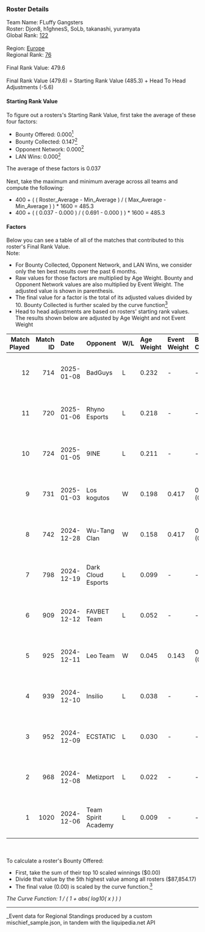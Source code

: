 ### Roster Details<br />
Team Name: FLuffy Gangsters<br />
Roster: Djon8, h1ghnesS, SoLb, takanashi, yuramyata<br />
Global Rank: [122](../../standings_global_2025_06_02.md)<br />
<br />
Region: [Europe]( ../../standings_europe_2025_06_02.md)<br />
Regional Rank: [76]( ../../standings_europe_2025_06_02.md)<br />
<br />
Final Rank Value:  479.6<br />
<br />
Final Rank Value (479.6) = Starting Rank Value (485.3) + Head To Head Adjustments (-5.6)<br />

#### Starting Rank Value<br />
To figure out a rosters's Starting Rank Value, first take the average of these four factors:<br />
- Bounty Offered: 0.000[<sup>1</sup>](#table2)
- Bounty Collected: 0.147[<sup>2</sup>](#table1)
- Opponent Network: 0.000[<sup>2</sup>](#table1)
- LAN Wins: 0.000[<sup>2</sup>](#table1)

The average of these factors is 0.037<br />
<br />
Next, take the maximum and minimum average across all teams and compute the following:<br />
- 400 + ( ( Roster_Average - Min_Average ) / ( Max_Average - Min_Average ) ) * 1600 = 485.3
- 400 + ( ( 0.037 - 0.000 ) / ( 0.691 - 0.000 ) ) * 1600 = 485.3


#### Factors<br />
Below you can see a table of all of the matches that contributed to this roster's Final Rank Value.<br />
Note:<br />

- For Bounty Collected, Opponent Network, and LAN Wins, we consider only the ten best results over the past 6 months.
- Raw values for those factors are multiplied by Age Weight. Bounty and Opponent Network values are also multiplied by Event Weight. The adjusted value is shown in parenthesis.
- The final value for a factor is the total of its adjusted values divided by 10. Bounty Collected is further scaled by the curve function[<sup>3</sup>](#curveFunction)
- Head to head adjustments are based on rosters' starting rank values. The results shown below are adjusted by Age Weight and not Event Weight
<span id="table1"></span><br />


| Match Played | Match ID | Date       | Opponent            | W/L | Age Weight | Event Weight | Bounty Collected | Opponent Network | LAN Wins  | H2H Adj. | Roster                                           |
| -: | -: | :- | :- | :- | :- | :- | :- | :- | :- | -: | :- |
|           12 |      714 | 2025-01-08 | BadGuys             | L   | 0.232      | -            | -                | -                | -         |    -3.27 | Djon8, h1ghnesS, SoLb, takanashi, yuramyata      |
|           11 |      720 | 2025-01-06 | Rhyno Esports       | L   | 0.218      | -            | -                | -                | -         |    -4.20 | Djon8, h1ghnesS, OverDrive, takanashi, yuramyata |
|           10 |      724 | 2025-01-05 | 9INE                | L   | 0.211      | -            | -                | -                | -         |    -1.01 | Djon8, h1ghnesS, OverDrive, takanashi, yuramyata |
|            9 |      731 | 2025-01-03 | Los kogutos         | W   | 0.198      | 0.417        | 0.000 (0.000)    | 0.038 (0.003)    | 0 (0.000) |     2.39 | Djon8, h1ghnesS, OverDrive, SoLb, yuramyata      |
|            8 |      742 | 2024-12-28 | Wu-Tang Clan        | W   | 0.158      | 0.417        | 0.000 (0.000)    | 0.000 (0.000)    | 0 (0.000) |     1.91 | Djon8, h1ghnesS, OverDrive, SoLb, yuramyata      |
|            7 |      798 | 2024-12-19 | Dark Cloud Esports  | L   | 0.099      | -            | -                | -                | -         |    -0.86 | Djon8, h1ghnesS, SoLb, takanashi, yuramyata      |
|            6 |      909 | 2024-12-12 | FAVBET Team         | L   | 0.052      | -            | -                | -                | -         |    -0.35 | Djon8, h1ghnesS, SoLb, takanashi, yuramyata      |
|            5 |      925 | 2024-12-11 | Leo Team            | W   | 0.045      | 0.143        | 0.002 (0.000)    | 0.272 (0.002)    | 0 (0.000) |     0.86 | Djon8, h1ghnesS, SoLb, takanashi, yuramyata      |
|            4 |      939 | 2024-12-10 | Insilio             | L   | 0.038      | -            | -                | -                | -         |    -0.74 | Djon8, h1ghnesS, SoLb, takanashi, yuramyata      |
|            3 |      952 | 2024-12-09 | ECSTATIC            | L   | 0.030      | -            | -                | -                | -         |    -0.17 | Djon8, h1ghnesS, SoLb, takanashi, yuramyata      |
|            2 |      968 | 2024-12-08 | Metizport           | L   | 0.022      | -            | -                | -                | -         |    -0.15 | Djon8, h1ghnesS, SoLb, takanashi, yuramyata      |
|            1 |     1020 | 2024-12-06 | Team Spirit Academy | L   | 0.009      | -            | -                | -                | -         |    -0.05 | Djon8, h1ghnesS, SoLb, takanashi, yuramyata      |

<br />
<span id="table2"></span><br />
To calculate a roster's Bounty Offered:<br />

- First, take the sum of their top 10 scaled winnings ($0.00)
- Divide that value by the 5th highest value among all rosters ($87,854.17)
- The final value (0.00) is scaled by the curve function.[<sup>3</sup>](#curveFunction)

<span id="curveFunction"></span>_The Curve Function: 1 / ( 1 + abs( log10( x ) ) )_<br />

---
_Event data for Regional Standings produced by a custom mischief_sample.json, in tandem with the liquipedia.net API<br />
